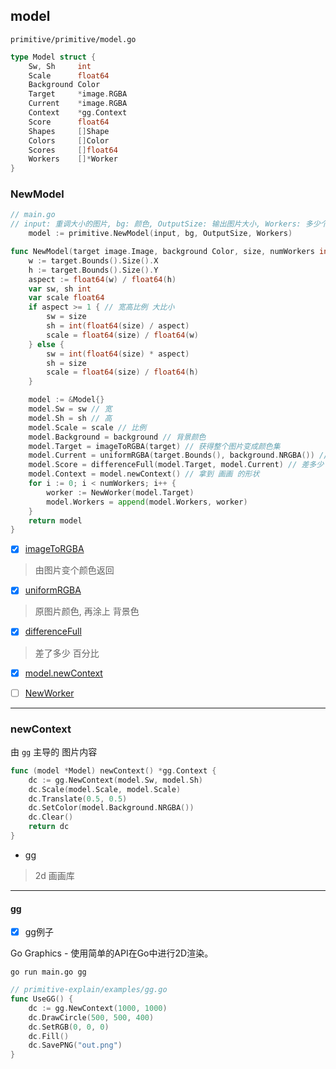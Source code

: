 
## model

`primitive/primitive/model.go`

``` go
type Model struct {
	Sw, Sh     int
	Scale      float64
	Background Color
	Target     *image.RGBA
	Current    *image.RGBA
	Context    *gg.Context
	Score      float64
	Shapes     []Shape
	Colors     []Color
	Scores     []float64
	Workers    []*Worker
}

```

### NewModel

``` go
// main.go 
// input: 重调大小的图片, bg: 颜色, OutputSize: 输出图片大小, Workers: 多少个工作人员
	model := primitive.NewModel(input, bg, OutputSize, Workers)

```

``` go
func NewModel(target image.Image, background Color, size, numWorkers int) *Model {
	w := target.Bounds().Size().X
	h := target.Bounds().Size().Y
	aspect := float64(w) / float64(h)
	var sw, sh int
	var scale float64
	if aspect >= 1 { // 宽高比例 大比小
		sw = size
		sh = int(float64(size) / aspect)
		scale = float64(size) / float64(w)
	} else {
		sw = int(float64(size) * aspect)
		sh = size
		scale = float64(size) / float64(h)
	}

	model := &Model{}
	model.Sw = sw // 宽
	model.Sh = sh // 高
	model.Scale = scale // 比例
	model.Background = background // 背景颜色
	model.Target = imageToRGBA(target) // 获得整个图片变成颜色集
	model.Current = uniformRGBA(target.Bounds(), background.NRGBA()) // 混合
	model.Score = differenceFull(model.Target, model.Current) // 差多少
	model.Context = model.newContext() // 拿到 画画 的形状
	for i := 0; i < numWorkers; i++ {
		worker := NewWorker(model.Target)
		model.Workers = append(model.Workers, worker)
	}
	return model
}

```

- [x] [imageToRGBA](./util.md#imagetorgba)

> 由图片变个颜色返回
 

- [x] [uniformRGBA](./util.md#uniformrgba)

> 原图片颜色, 再涂上 背景色
 

- [x] [differenceFull](./core.md#differencefull)

> 差了多少 百分比

- [x] [model.newContext](#newcontext)

- [ ] [NewWorker](./worker.md#newworker)

---

### newContext

由 `gg` 主导的 图片内容

``` go
func (model *Model) newContext() *gg.Context {
	dc := gg.NewContext(model.Sw, model.Sh)
	dc.Scale(model.Scale, model.Scale)
	dc.Translate(0.5, 0.5)
	dc.SetColor(model.Background.NRGBA())
	dc.Clear()
	return dc
}
```

- [gg](#gg)

> 2d 画画库

---

#### gg

- [x] gg例子 

Go Graphics - 使用简单的API在Go中进行2D渲染。

```
go run main.go gg
```

``` go
// primitive-explain/examples/gg.go
func UseGG() {
	dc := gg.NewContext(1000, 1000)
	dc.DrawCircle(500, 500, 400)
	dc.SetRGB(0, 0, 0)
	dc.Fill()
	dc.SavePNG("out.png")
}

```

